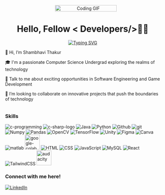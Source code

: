 <div align ="center" >
      <div style="width: 200px; margin-left: 20px; display: flex; align-items: center;">
    <img src="https://media.giphy.com/media/L1R1tvI9svkIWwpVYr/giphy.gif" alt="Coding GIF" style="width: 100%; height: auto;" loop>
  </div>
    <h1>Hello, Fellow  <span> < Developers/>🙋‍♀️</span></h1>
</div>
<div align = "center">
<span>      </span><a href="https://git.io/typing-svg"><img src="https://readme-typing-svg.demolab.com?font=Fira+Code&pause=1000&random=false&width=435&lines=Welcome+to+My+Github+Profile!;Let's+get+to+know+each+other+%3A)" alt="Typing SVG" /></a>
</div>

<div style="display: flex;">
  <!-- Introduction -->
  <div style="flex: 1;">
    <p>👋 Hi, I’m Shambhavi Thakur</p>
    <p>🎓 I'm a passionate Computer Science Undergrad exploring the realms of technology</p>
    <p>💬 Talk to me about exciting opportunities in Software Engineering and Game Development</p>
    <p>👯 I’m looking to collaborate on innovative projects that push the boundaries of technology</p>
  </div>
  
  <!-- GIF -->

</div>


<!-- Skills -->
<div>
  <h3>Skills</h3>
  <img src="https://img.icons8.com/fluency/64/c-programming.png" alt="c-programming"/>
  <img src="https://img.icons8.com/color/64/000000/c-sharp-logo.png" alt="c-sharp-logo"/>
  <img src="https://img.icons8.com/color/64/000000/java-coffee-cup-logo.png" alt="Java"/>
  <img src="https://img.icons8.com/color/64/000000/python.png" alt="Python"/>
  <img src="https://img.icons8.com/fluency/64/github.png" alt="Github"/>
  <img  src="https://img.icons8.com/color/48/git.png" alt="git"/>
  <img src="https://img.icons8.com/color/64/000000/numpy.png" alt="Numpy"/>
  <img src="https://img.icons8.com/color/64/000000/pandas.png" alt="Pandas"/>
  <img src="https://img.icons8.com/fluency/64/opencv.png" alt="OpenCV"/>
  <img src="https://img.icons8.com/color/64/000000/tensorflow.png" alt="TensorFlow"/>
  <img src="https://img.icons8.com/fluency/64/unity.png" alt="Unity"/>
  <img src="https://img.icons8.com/color/64/000000/figma.png" alt="Figma"/>
  <img src="https://img.icons8.com/fluency/64/canva.png" alt="Canva"/>
  <img  src="https://img.icons8.com/fluency/48/matlab.png" alt="matlab"/>
  <img width="48" height="48" src="https://img.icons8.com/color/48/google-colab.png" alt="google-colab"/>
  <img src="https://img.icons8.com/color/64/000000/html-5.png" alt="HTML"/>
  <img src="https://img.icons8.com/color/64/000000/css3.png" alt="CSS"/>
  <img src="https://img.icons8.com/color/64/000000/javascript.png" alt="JavaScript"/>
  <img src="https://img.icons8.com/color/64/000000/mysql-logo.png" alt="MySQL"/>
  <img src="https://img.icons8.com/color/64/000000/react-native.png" alt="React"/>
  <img src="https://img.icons8.com/color/64/000000/tailwindcss.png" alt="TailwindCSS"/>
    <img width="48" height="48" src="https://img.icons8.com/fluency/48/audacity.png" alt="audacity"/>
</div>


  <!-- Social Media and Profiles -->
<div>
  <h3>Connect with me here!</h3>
  <a href="https://www.linkedin.com/in/shambhavi-thakur1/" target="_blank">
    <img src="https://img.icons8.com/color/48/000000/linkedin.png" alt="LinkedIn"/>
  </a>
</div>
</div>
